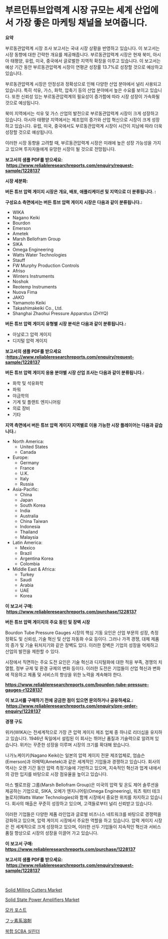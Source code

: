 <p><h1>부르던튜브압력계 시장 규모는 세계 산업에서 가장 좋은 마케팅 채널을 보여줍니다.</h1></p><p><strong>요약</strong></p>
<p><p>부르동관압력계 시장 조사 보고서는 국내 시장 상황을 반영하고 있습니다. 이 보고서는 시장 동향에 대한 간략한 개요를 제공해줍니다. 부르동관압력계 시장은 현재 북미, 아시아 태평양, 유럽, 미국, 중국에서 글로벌한 지역적 확장을 이루고 있습니다. 이 보고서는 예상 기간 동안 부르동관압력계 시장이 연평균 성장률 13.7%로 성장할 것으로 예상하고 있습니다.</p><p>부르동관압력계 시장은 안정성과 정확성으로 인해 다양한 산업 분야에서 널리 사용되고 있습니다. 특히 석유, 가스, 화학, 압축기 등의 산업 분야에서 높은 수요를 보이고 있습니다. 또한 신뢰성 있는 부르동관압력계의 필요성이 증가함에 따라 시장 성장이 가속화될 것으로 예상됩니다.</p><p>북미 지역에서는 석유 및 가스 산업의 발전으로 부르동관압력계 시장이 크게 성장하고 있습니다. 아시아 태평양 지역에서는 제조업의 증가와 산업 혁신으로 시장이 크게 성장하고 있습니다. 유럽, 미국, 중국에서도 부르동관압력계 시장이 시간이 지남에 따라 더욱 성장할 것으로 예상됩니다.</p><p>이러한 시장 동향을 고려할 때, 부르동관압력계 시장은 미래에 높은 성장 가능성을 가지고 있으며 투자자들에게 유망한 시장이 될 것으로 전망됩니다.</p></p>
<p><strong>보고서의 샘플 PDF를 받으세요: &nbsp;<a href="https://www.reliableresearchreports.com/enquiry/request-sample/1228137">https://www.reliableresearchreports.com/enquiry/request-sample/1228137</a></strong></p>
<p><strong>시장 세분화:</strong></p>
<p><strong> 버든 튜브 압력 게이지 시장은 개요, 배포, 애플리케이션 및 지역으로 더 분류됩니다. :</strong></p>
<p><strong>구성요소 측면에서는 버든 튜브 압력 게이지 시장은 다음과 같이 분류됩니다.:</strong></p>
<p><ul><li>WIKA</li><li>Nagano Keiki</li><li>Bourdon</li><li>Emerson</li><li>Ametek</li><li>Marsh Bellofram Group</li><li>SIKA</li><li>Omega Engineering</li><li>Watts Water Technologies</li><li>Stauff</li><li>FW Murphy Production Controls</li><li>Afriso</li><li>Winters Instruments</li><li>Noshok</li><li>Reotemp Instruments</li><li>Nuova Fima</li><li>JAKO</li><li>Yamamoto Keiki</li><li>Takashimakeiki Co., Ltd.</li><li>Shanghai Zhaohui Pressure Apparstus (ZHYQ)</li></ul></p>
<p><strong> 버든 튜브 압력 게이지 유형별 시장 분석은 다음과 같이 분류됩니다.:</strong></p>
<p><ul><li>아날로그 압력 게이지</li><li>디지털 압력 게이지</li></ul></p>
<p><strong>보고서의 샘플 PDF를 받으세요 :<a href="https://www.reliableresearchreports.com/enquiry/request-sample/1228137">https://www.reliableresearchreports.com/enquiry/request-sample/1228137</a></strong></p>
<p><strong> 버든 튜브 압력 게이지 응용 분야별 시장 산업 조사는 다음과 같이 분류됩니다.:</strong></p>
<p><ul><li>화학 및 석유화학</li><li>파워</li><li>야금학의</li><li>기계 및 플랜트 엔지니어링</li><li>의료 장비</li><li>기타</li></ul></p>
<p><strong>지역 측면에서 버든 튜브 압력 게이지 지역별로 이용 가능한 시장 플레이어는 다음과 같습니다.:</strong></p>
<p><ul>
    <li>
        North America:
        <ul>
            <li>United States</li>
            <li>Canada</li>
        </ul>
    </li>
    <li>
        Europe:
        <ul>
            <li>Germany</li>
            <li>France</li>
            <li>U.K.</li>
            <li>Italy</li>
            <li>Russia</li>
        </ul>
    </li>
    <li>
        Asia-Pacific:
        <ul>
            <li>China</li>
            <li>Japan</li>
            <li>South Korea</li>
            <li>India</li>
            <li>Australia</li>
            <li>China Taiwan</li>
            <li>Indonesia</li>
            <li>Thailand</li>
            <li>Malaysia</li>
        </ul>
    </li>
    <li>
        Latin America:
        <ul>
            <li>Mexico</li>
            <li>Brazil</li>
            <li>Argentina Korea</li>
            <li>Colombia</li>
        </ul>
    </li>
    <li>
        Middle East & Africa:
        <ul>
            <li>Turkey</li>
            <li>Saudi</li>
            <li>Arabia</li>
            <li>UAE</li>
            <li>Korea</li>
        </ul>
    </li>
    </ul></p>
<p><strong>이 보고서 구매: &nbsp;<a href="https://www.reliableresearchreports.com/purchase/1228137">https://www.reliableresearchreports.com/purchase/1228137</a></strong></p>
<p><strong>버든 튜브 압력 게이지의 주요 동인 및 장벽 시장</strong></p>
<p><p>Bourdon Tube Pressure Gauges 시장의 핵심 기동 요인은 산업 부문의 성장, 측정 정확도 및 신뢰성, 기술 혁신 및 산업 자동화 수요 등이다. 그러나 가격 경쟁, 대체 제품의 증가 및 기술 뒤처지기와 같은 장벽도 있다. 이러한 장벽은 기업의 성장을 억제하고 산업의 발전을 제한할 수 있다.</p><p>시장에서 직면하는 주요 도전 요인은 기술 혁신과 디지털화에 대한 적응 부족, 경쟁의 치열함, 정부 규제 및 환경 규제의 변화 등이다. 이러한 도전은 기업들이 산업 혁신과 변화에 적응하고 제품 및 서비스의 향상을 위한 노력을 계속해야 한다.</p></p>
<p><strong><a href="https://www.reliableresearchreports.com/bourdon-tube-pressure-gauges-r1228137">https://www.reliableresearchreports.com/bourdon-tube-pressure-gauges-r1228137</a></strong></p>
<p><strong>이 보고서를 구매하기 전에 궁금한 점이 있으면 문의하거나 공유하세요.: &nbsp;<a href="https://www.reliableresearchreports.com/enquiry/pre-order-enquiry/1228137">https://www.reliableresearchreports.com/enquiry/pre-order-enquiry/1228137</a></strong></p>
<p><strong>경쟁 구도</strong></p>
<p><p>위카(WIKA)는 전세계적으로 가장 큰 압력 게이지 제조 업체 중 하나로 리더십을 유지하고 있습니다. 1946년 독일에서 설립된 이 회사는 뛰어난 품질과 기술력으로 알려져 있습니다. 위카는 꾸준한 성장을 이루며 시장의 크기를 확대해 왔습니다. </p><p>나가노케이키(Nagano Keiki)는 일본의 압력 게이지 전문 제조업체로, 엄슴슨(Emerson)과 아메텍(Ametek)과 같은 세계적인 기업들과 경쟁하고 있습니다. 회사의 역사는 오랜 기간 동안 압력 측정기술에 기반하고 있으며, 지속적인 혁신과 업계 내에서의 강한 입지를 바탕으로 시장 점유율을 높이고 있습니다.</p><p>마스 벨로프람 그룹(Marsh Bellofram Group)은 미국의 압력 및 온도 제어 솔루션을 제공하는 기업으로, SIKA, 오메가 엔지니어링(Omega Engineering), 워츠 워터 테크놀로지(Watts Water Technologies)와 함께 시장에서 중요한 위치를 차지하고 있습니다. 회사의 매출은 꾸준히 성장하고 있으며, 고객들로부터 널리 신뢰받고 있습니다.</p><p>이러한 기업들은 다양한 제품 라인업과 글로벌 비즈니스 네트워크를 바탕으로 경쟁력을 강화하고 있으며, 압력 게이지 시장에서 주요한 역할을 하고 있습니다. 압력 게이지 시장은 전 세계적으로 크게 성장하고 있으며, 이러한 선두 기업들이 지속적인 혁신과 서비스 품질 향상으로 시장의 성장을 이끌어 가고 있습니다.</p></p>
<p><strong>이 보고서 구매: &nbsp; <a href="https://www.reliableresearchreports.com/purchase/1228137">https://www.reliableresearchreports.com/purchase/1228137</a></strong></p>
<p><strong>보고서의 샘플 PDF를 받으세요: &nbsp;<a href="https://www.reliableresearchreports.com/enquiry/request-sample/1228137">https://www.reliableresearchreports.com/enquiry/request-sample/1228137</a></strong><strong></strong></p>
<p>&nbsp;</p>
<p><p><a href="https://github.com/ChiragRP21/Market-Research-Report-List-4/blob/main/solid-milling-cutters-market.md">Solid Milling Cutters Market</a></p><p><a href="https://www.linkedin.com/pulse/solid-state-power-amplifiers-market-insight-trends-growth-forecasted-qgltc?trackingId=aQuFV1f88g2X0MDDjzQ%2Fsg%3D%3D">Solid State Power Amplifiers Market</a></p><p><a href="https://medium.com/@heisenberg6587768/%EB%AA%A8%EC%B9%B4-%ED%8F%AC%ED%8A%B8-%EC%8B%9C%EC%9E%A5-%EC%A1%B0%EC%82%AC-%EB%B3%B4%EA%B3%A0%EC%84%9C-2024%EB%85%84%EB%B6%80%ED%84%B0-2031%EB%85%84%EA%B9%8C%EC%A7%80%EC%9D%98-%EC%97%AD%EC%82%AC-%EB%B0%8F-%EC%98%88%EC%B8%A1-c98154ede042">모카 포스트</a></p><p><a href="https://medium.com/@linabernier2023/%E3%83%95%E3%83%83%E7%B4%A0%E5%8C%96%E3%82%BD%E3%83%AB%E3%83%99%E3%83%B3%E3%83%88%E5%B8%82%E5%A0%B4-%E5%B8%82%E5%A0%B4%E3%82%B7%E3%82%A7%E3%82%A2-%E5%B8%82%E5%A0%B4%E3%83%88%E3%83%AC%E3%83%B3%E3%83%89-%E3%81%9D%E3%81%97%E3%81%A6%E5%B0%86%E6%9D%A5%E3%81%AE%E6%88%90%E9%95%B7%E3%82%92%E6%8E%A2%E3%82%8B-069e77be393c">フッ素系溶剤</a></p><p><a href="https://github.com/bvubpqd5241630/Market-Research-Report-List-1/blob/main/930833524779.md">복합 SCBA 실린더</a></p></p>